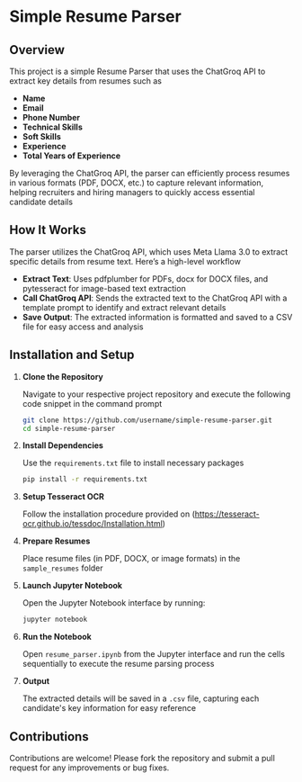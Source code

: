 # Simple Resume Parser

## Overview

This project is a simple Resume Parser that uses the ChatGroq API to extract key details from resumes such as

- **Name**
- **Email**
- **Phone Number**
- **Technical Skills**
- **Soft Skills**
- **Experience**
- **Total Years of Experience**

By leveraging the ChatGroq API, the parser can efficiently process resumes in various formats (PDF, DOCX, etc.) to capture relevant information, helping recruiters and hiring managers to quickly access essential candidate details


## How It Works

   The parser utilizes the ChatGroq API, which uses Meta Llama 3.0 to extract specific details from resume text. Here’s a high-level workflow

  - **Extract Text**: Uses pdfplumber for PDFs, docx for DOCX files, and pytesseract for image-based text extraction
  - **Call ChatGroq API**: Sends the extracted text to the ChatGroq API with a template prompt to identify and extract relevant details
  - **Save Output**: The extracted information is formatted and saved to a CSV file for easy access and analysis


## Installation and Setup

1. **Clone the Repository**

    Navigate to your respective project repository and execute the following code snippet in the command prompt
  
   ```bash
   git clone https://github.com/username/simple-resume-parser.git
   cd simple-resume-parser
   ```

2. **Install Dependencies**

   Use the `requirements.txt` file to install necessary packages

   ```bash
   pip install -r requirements.txt
   ```
      
3. **Setup Tesseract OCR**

   Follow the installation procedure provided on (https://tesseract-ocr.github.io/tessdoc/Installation.html)

4. **Prepare Resumes**

   Place resume files (in PDF, DOCX, or image formats) in the `sample_resumes` folder

5. **Launch Jupyter Notebook**

   Open the Jupyter Notebook interface by running:

    ```bash
    jupyter notebook
    ```

6. **Run the Notebook**

   Open `resume_parser.ipynb` from the Jupyter interface and run the cells sequentially to execute the resume parsing process

7. **Output**

   The extracted details will be saved in a `.csv` file, capturing each candidate's key information for easy reference


## Contributions

   Contributions are welcome! Please fork the repository and submit a pull request for any improvements or bug fixes.
